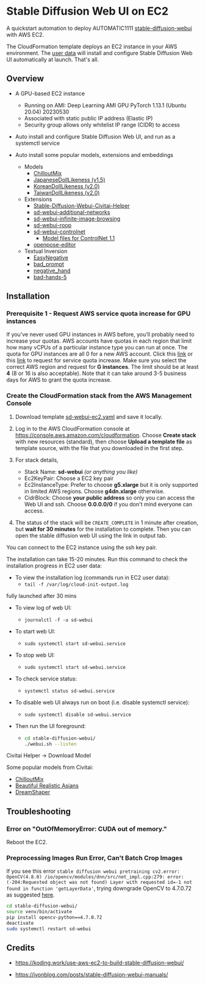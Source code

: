 <h1>Stable Diffusion Web UI on EC2</h1>

A quickstart automation to deploy AUTOMATIC1111 [stable-diffusion-webui](https://github.com/AUTOMATIC1111/stable-diffusion-webui) with AWS EC2.

The CloudFormation template deploys an EC2 instance in your AWS environment. The [user data](https://docs.aws.amazon.com/AWSEC2/latest/UserGuide/user-data.html) will install and configure Stable Diffusion Web UI automatically at launch. That's all.

<h2>Overview</h2>

 - A GPU-based EC2 instance
   - Running on AMI: Deep Learning AMI GPU PyTorch 1.13.1 (Ubuntu 20.04) 20230530
   - Associated with static public IP address (Elastic IP)
   - Security group allows only whitelist IP range (CIDR) to access

 - Auto install and configure Stable Diffusion Web UI, and run as a systemctl service

 - Auto install some popular models, extensions and embeddings
   - Models
     - [ChilloutMix](https://civitai.com/models/6424/chilloutmix)
     - [JapaneseDollLikeness (v1.5)](https://civitai.com/models/28811)
     - [KoreanDollLikeness (v2.0)](https://civitai.com/models/26124)
     - [TaiwanDollLikeness (v2.0)](https://civitai.com/models/48363)
   - Extensions
     - [Stable-Diffusion-Webui-Civitai-Helper](https://github.com/butaixianran/Stable-Diffusion-Webui-Civitai-Helper)
     - [sd-webui-additional-networks](https://github.com/kohya-ss/sd-webui-additional-networks)
     - [sd-webui-infinite-image-browsing](https://github.com/zanllp/sd-webui-infinite-image-browsing)
     - [sd-webui-roop](https://github.com/s0md3v/sd-webui-roop)
     - [sd-webui-controlnet](https://github.com/Mikubill/sd-webui-controlnet)
       - [Model files for ControlNet 1.1](https://huggingface.co/lllyasviel/ControlNet-v1-1)
     - [openpose-editor](https://github.com/fkunn1326/openpose-editor)
   - Textual Inversion
     - [EasyNegative](https://civitai.com/models/7808)
     - [bad_prompt](https://civitai.com/models/55700/badprompt-negative-embedding)
     - [negative_hand](https://civitai.com/models/56519/negativehand-negative-embedding)
     - [bad-hands-5](https://huggingface.co/yesyeahvh/bad-hands-5)
 
<h2>Installation</h2>

<h3>Prerequisite 1 - Request AWS service quota increase for GPU instances</h3>

If you’ve never used GPU instances in AWS before, you’ll probably need to increase your quotas. AWS accounts have quotas in each region that limit how many vCPUs of a particular instance type you can run at once. The quota for GPU instances are all 0 for a new AWS account. Click this [link](https://aws.amazon.com/contact-us/ec2-request) or this [link](https://console.aws.amazon.com/servicequotas/home/services/ec2/quotas/L-DB2E81BA) to request for service quota increase. Make sure you select the correct AWS region and request for <b>G instances</b>. The limit should be at least <b>4</b> (8 or 16 is also acceptable). Note that it can take around 3-5 business days for AWS to grant the quota increase.


<h3>Create the CloudFormation stack from the AWS Management Console</h3>

1. Download template [sd-webui-ec2.yaml](sd-webui-ec2.yaml) and save it locally.

2. Log in to the AWS CloudFormation console at https://console.aws.amazon.com/cloudformation. Choose <b>Create stack</b> with new resources (standard), then choose <b>Upload a template file</b> as template source, with the file that you downloaded in the first step.

3. For stack details,
   - Stack Name: <b>sd-webui</b> <i>(or anything you like)</i>
   - Ec2KeyPair: Choose a EC2 key pair
   - Ec2InstanceType: Prefer to choose <b>g5.xlarge</b> but it is only supported in limited AWS regions. Choose <b>g4dn.xlarge</b> otherwise.
   - CidrBlock: Choose <b>your public address</b> so only you can access the Web UI and ssh. Choose <b>0.0.0.0/0</b> if you don't mind everyone can access.

4. The status of the stack will be `CREATE_COMPLETE` in 1 minute after creation, but <b>wait for 30 minutes</b> for the installation to complete. Then you can open the stable diffusion web UI using the link in output tab.

You can connect to the EC2 instance using the ssh key pair.

The installation can take 15-20 minutes. Run this command to check the installation progress in EC2 user data:
 - To view the installation log (commands run in EC2 user data):
   - `tail -f /var/log/cloud-init-output.log `

fully launched after 30 mins
 - To view log of web UI:
   - `journalctl -f -u sd-webui`

 - To start web UI:
   - `sudo systemctl start sd-webui.service`

 - To stop web UI:
   - `sudo systemctl start sd-webui.service`

 - To check service status:
   - `systemctl status sd-webui.service`

 - To disable web UI always run on boot (i.e. disable systemctl service):
   - `sudo systemctl disable sd-webui.service`

 - Then run the UI foreground:
   - ```sh
     cd stable-diffusion-webui/
     ./webui.sh --listen
     ```

Civitai Helper -> Download Model

Some popular models from Civitai:
 - [ChilloutMix](https://civitai.com/models/6424/chilloutmix)
 - [Beautiful Realistic Asians](https://civitai.com/models/25494/beautiful-realistic-asians)
 - [DreamShaper](https://civitai.com/models/4384/dreamshaper)


<h2>Troubleshooting</h2>
<h3> Error on "OutOfMemoryError: CUDA out of memory."</h3>
Reboot the EC2.

<h3>Preprocessing Images Run Error, Can't Batch Crop Images</h3>

If you see this error `stable diffusion webui pretraining cv2.error: OpenCV(4.8.0) /io/opencv/modules/dnn/src/net_impl.cpp:279: error: (-204:Requested object was not found) Layer with requested id=-1 not found in function 'getLayerData'`, trying downgrade OpenCV to 4.7.0.72 as suggested [here](https://github.com/AUTOMATIC1111/stable-diffusion-webui/discussions/11675).

```sh
cd stable-diffusion-webui/
source venv/bin/activate
pip install opencv-python==4.7.0.72
deactivate
sudo systemctl restart sd-webui
```

<h2>Credits</h2>

 - https://koding.work/use-aws-ec2-to-build-stable-diffusion-webui/

 - https://ivonblog.com/posts/stable-diffusion-webui-manuals/

